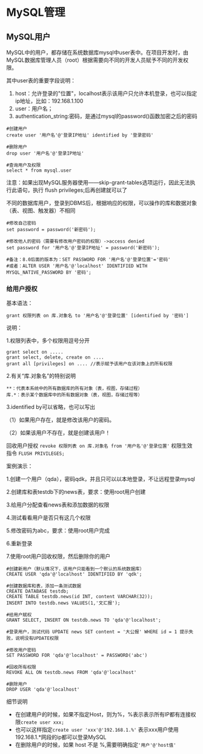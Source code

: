 # MySQL管理

## MySQL用户

MySQL中的用户，都存储在系统数据库mysql中user表中。在项目开发时，由MySQL数据库管理人员（root）根据需要向不同的开发人员赋予不同的开发权限。



其中user表的重要字段说明：

1. host：允许登录的"位置"，localhost表示该用户只允许本机登录，也可以指定ip地址，比如：192.168.1.100
2. user：用户名；
3. authentication_string:密码，是通过mysql的password()函数加密之后的密码



```mysql
#创建用户
create user '用户名'@'登录IP地址' identified by '登录密码'

#删除用户
drop user '用户名'@'登录IP地址'

#查询用户及权限
select * from mysql.user
```

注意：如果出现MySQL服务器使用——skip-grant-tables选项运行，因此无法执行此语句，执行 flush privileges;后再创建就可以了

不同的数据库用户，登录到DBMS后，根据响应的权限，可以操作的库和数据对象（表、视图、触发器）不相同



```mysql
#修改自己密码
set password = password('新密码');

#修改他人的密码（需要有修改用户密码的权限）->access denied
set password for '用户名'@'登录IP地址' = password('新密码');

#备注：8.0后面的版本为：SET PASSWORD FOR '用户名'@'登录位置'='密码'
#或者：ALTER USER '用户名'@'localhost' IDENTIFIED WITH MYSQL_NATIVE_PASSWORD BY '密码';
```



### 给用户授权

基本语法：

```my
grant 权限列表 on 库.对象名 to '用户名'@'登录位置' [identified by '密码']
```



说明：

1.权限列表中，多个权限用逗号分开

```
grant select on .....
grant select, delete, create on ....
grant all [privileges] on .... //表示赋予该用户在该对象上的所有权限
```

2.有关“库.对象名”的特别说明

```
**：代表本系统中的所有数据库的所有对象（表，视图，存储过程）
库.*：表示某个数据库中的所有数据对象（表，视图，存储过程等）
```

3.identified by可以省略，也可以写出

（1）如果用户存在，就是修改该用户的密码。

（2）如果该用户不存在，就是创建该用户！



回收用户授权
```revoke 权限列表 on 库.对象名 from '用户名'@'登录位置'```
权限生效指令
```FLUSH PRIVILEGES;```



案例演示：

1.创建一个用户（qda），密码qdk，并且只可以以本地登录，不让远程登录mysql

2.创建库和表testdb下的news表，要求：使用root用户创建

3.给用户分配查看news表和添加数据的权限

4.测试看看用户是否只有这几个权限

5.修改密码为abc，要求：使用root用户完成

6.重新登录

7.使用root用户回收权限，然后删除你的用户

```mysql
#创建新用户（默认情况下，该用户只能看到一个默认的系统数据库）
CREATE USER 'qda'@'localhost' IDENTIFIED BY 'qdk';

#创建数据库和表，添加一条测试数据
CREATE DATABASE testdb;
CREATE TABLE testdb.news(id INT, content VARCHAR(32));
INSERT INTO testdb.news VALUES(1,'文汇报');

#给用户赋权
GRANT SELECT, INSERT ON testdb.news TO 'qda'@'localhost';

#登录用户，测试代码 UPDATE news SET content = '大公报' WHERE id = 1 提示失败，说明没有UPDATE权限

#修改用户密码
SET PASSWORD FOR 'qda'@'localhost' = PASSWORD('abc')

#回收所有权限
REVOKE ALL ON testdb.news FROM 'qda'@'localhost'

#删除用户
DROP USER 'qda'@'localhost'
```

细节说明

- 在创建用户的时候，如果不指定Host，则为%，%表示表示所有IP都有连接权限```create user xxx;```
- 也可以这样指定```create user 'xxx'@'192.168.1.%'```
  表示xxx用户使用192.168.1.*网段的ip都可以登录MySQL
- 在删除用户的时候，如果 host 不是 %,需要明确指定```'用户'@'host值'```